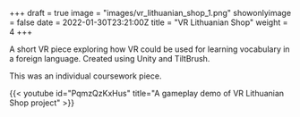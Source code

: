 +++
draft = true
image = "images/vr_lithuanian_shop_1.png"
showonlyimage = false
date = 2022-01-30T23:21:00Z
title = "VR Lithuanian Shop"
weight = 4
+++

A short VR piece exploring how VR could be used for learning vocabulary in a foreign language. Created using Unity and TiltBrush.

<!--more-->

This was an individual coursework piece.

{{< youtube id="PqmzQzKxHus" title="A gameplay demo of VR Lithuanian Shop project" >}}